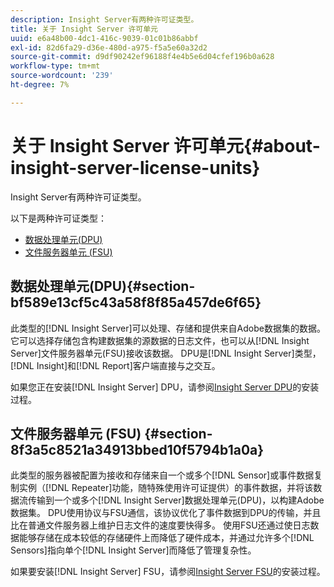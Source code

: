 ```yaml
---
description: Insight Server有两种许可证类型。
title: 关于 Insight Server 许可单元
uuid: e6a48b00-4dc1-416c-9039-01c01b86abbf
exl-id: 82d6fa29-d36e-480d-a975-f5a5e60a32d2
source-git-commit: d9df90242ef96188f4e4b5e6d04cfef196b0a628
workflow-type: tm+mt
source-wordcount: '239'
ht-degree: 7%

---
```


# 关于 Insight Server 许可单元{#about-insight-server-license-units}

Insight Server有两种许可证类型。

以下是两种许可证类型：

* [数据处理单元(DPU)](../../../home/c-inst-svr/c-install-ins-svr/c-abt-inst-svr-lic-units.md#section-bf589e13cf5c43a58f8f85a457de6f65)
* [文件服务器单元 (FSU)](../../../home/c-inst-svr/c-install-ins-svr/c-abt-inst-svr-lic-units.md#section-8f3a5c8521a34913bbed10f5794b1a0a)

## 数据处理单元(DPU){#section-bf589e13cf5c43a58f8f85a457de6f65}

此类型的[!DNL Insight Server]可以处理、存储和提供来自Adobe数据集的数据。 它可以选择存储包含构建数据集的源数据的日志文件，也可以从[!DNL Insight Server]文件服务器单元(FSU)接收该数据。 DPU是[!DNL Insight Server]类型，[!DNL Insight]和[!DNL Report]客户端直接与之交互。

如果您正在安装[!DNL Insight Server] DPU，请参阅[Insight Server DPU](../../../home/c-inst-svr/c-install-ins-svr/t-install-proc-inst-svr-dpu/t-install-proc-inst-svr-dpu.md#task-ce1ac85294604467ab750b24176d25bc)的安装过程。

## 文件服务器单元 (FSU) {#section-8f3a5c8521a34913bbed10f5794b1a0a}

此类型的服务器被配置为接收和存储来自一个或多个[!DNL Sensor]或事件数据复制实例（[!DNL Repeater]功能，随特殊使用许可证提供）的事件数据，并将该数据流传输到一个或多个[!DNL Insight Server]数据处理单元(DPU)，以构建Adobe数据集。 DPU使用协议与FSU通信，该协议优化了事件数据到DPU的传输，并且比在普通文件服务器上维护日志文件的速度要快得多。 使用FSU还通过使日志数据能够存储在成本较低的存储硬件上而降低了硬件成本，并通过允许多个[!DNL Sensors]指向单个[!DNL Insight Server]而降低了管理复杂性。

如果要安装[!DNL Insight Server] FSU，请参阅[Insight Server FSU](../../../home/c-inst-svr/c-install-ins-svr/t-inst-proc-fsu.md#task-e4a4a791b6694119ba45b36f3e573016)的安装过程。

